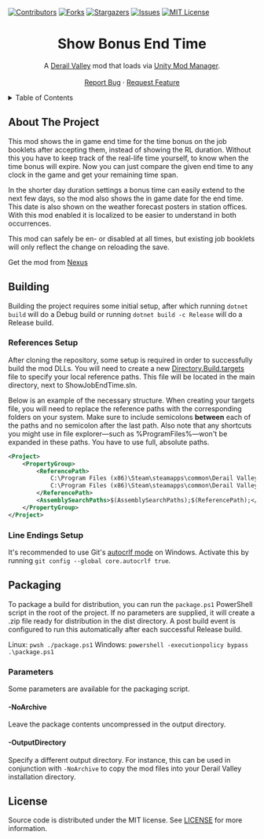 [![Contributors][contributors-shield]][contributors-url]
[![Forks][forks-shield]][forks-url]
[![Stargazers][stars-shield]][stars-url]
[![Issues][issues-shield]][issues-url]
[![MIT License][license-shield]][license-url]




<!-- PROJECT TITLE -->
<div align="center">
	<h1>Show Bonus End Time</h1>
	<p>
		A <a href="http://www.derailvalley.com/">Derail Valley</a> mod that loads via <a href="https://www.nexusmods.com/site/mods/21">Unity Mod Manager</a>.
		<br />
		<br />
		<a href="https://github.com/heizpilz/dv-show-job-end-time/issues">Report Bug</a>
		·
		<a href="https://github.com/heizpilz/dv-show-job-end-time/issues">Request Feature</a>
	</p>
</div>




<!-- TABLE OF CONTENTS -->
<details>
	<summary>Table of Contents</summary>
	<ol>
		<li><a href="#about-the-project">About The Project</a></li>
		<li><a href="#building">Building</a></li>
		<li><a href="#packaging">Packaging</a></li>
		<li><a href="#license">License</a></li>
	</ol>
</details>




<!-- ABOUT THE PROJECT -->

## About The Project

This mod shows the in game end time for the time bonus on the job booklets after accepting them, instead of showing the RL duration.
Without this you have to keep track of the real-life time yourself, to know when the time bonus will expire. Now you can just compare the given end time to any clock in the game and get your remaining time span.

In the shorter day duration settings a bonus time can easily extend to the next few days, so the mod also shows the in game date for the end time. This date is also shown on the weather forecast posters in station offices. With this mod enabled it is localized to be easier to understand in both occurrences.

This mod can safely be en- or disabled at all times, but existing job booklets will only reflect the change on reloading the save.

Get the mod from <a href="https://www.nexusmods.com/derailvalley/mods/783">Nexus</a>




<!-- BUILDING -->

## Building

Building the project requires some initial setup, after which running `dotnet build` will do a Debug build or running `dotnet build -c Release` will do a Release build.

### References Setup

After cloning the repository, some setup is required in order to successfully build the mod DLLs. You will need to create a new [Directory.Build.targets][references-url] file to specify your local reference paths. This file will be located in the main directory, next to ShowJobEndTime.sln.

Below is an example of the necessary structure. When creating your targets file, you will need to replace the reference paths with the corresponding folders on your system. Make sure to include semicolons **between** each of the paths and no semicolon after the last path. Also note that any shortcuts you might use in file explorer—such as %ProgramFiles%—won't be expanded in these paths. You have to use full, absolute paths.
```xml
<Project>
	<PropertyGroup>
		<ReferencePath>
			C:\Program Files (x86)\Steam\steamapps\common\Derail Valley\DerailValley_Data\Managed\;
			C:\Program Files (x86)\Steam\steamapps\common\Derail Valley\DerailValley_Data\Managed\UnityModManager\
		</ReferencePath>
		<AssemblySearchPaths>$(AssemblySearchPaths);$(ReferencePath);</AssemblySearchPaths>
	</PropertyGroup>
</Project>
```

### Line Endings Setup

It's recommended to use Git's [autocrlf mode][autocrlf-url] on Windows. Activate this by running `git config --global core.autocrlf true`.




<!-- PACKAGING -->

## Packaging

To package a build for distribution, you can run the `package.ps1` PowerShell script in the root of the project. If no parameters are supplied, it will create a .zip file ready for distribution in the dist directory. A post build event is configured to run this automatically after each successful Release build.

Linux: `pwsh ./package.ps1`
Windows: `powershell -executionpolicy bypass .\package.ps1`


### Parameters

Some parameters are available for the packaging script.

#### -NoArchive

Leave the package contents uncompressed in the output directory.

#### -OutputDirectory

Specify a different output directory.
For instance, this can be used in conjunction with `-NoArchive` to copy the mod files into your Derail Valley installation directory.




<!-- LICENSE -->

## License

Source code is distributed under the MIT license.
See [LICENSE][license-url] for more information.




<!-- MARKDOWN LINKS & IMAGES -->
<!-- https://www.markdownguide.org/basic-syntax/#reference-style-links -->

[contributors-shield]: https://img.shields.io/github/contributors/heizpilz/dv-show-job-end-time.svg?style=for-the-badge
[contributors-url]: https://github.com/heizpilz/dv-show-job-end-time/graphs/contributors
[forks-shield]: https://img.shields.io/github/forks/heizpilz/dv-show-job-end-time.svg?style=for-the-badge
[forks-url]: https://github.com/heizpilz/dv-show-job-end-time/network/members
[stars-shield]: https://img.shields.io/github/stars/heizpilz/dv-show-job-end-time.svg?style=for-the-badge
[stars-url]: https://github.com/heizpilz/dv-show-job-end-time/stargazers
[issues-shield]: https://img.shields.io/github/issues/heizpilz/dv-show-job-end-time.svg?style=for-the-badge
[issues-url]: https://github.com/heizpilz/dv-show-job-end-time/issues
[license-shield]: https://img.shields.io/github/license/heizpilz/dv-show-job-end-time.svg?style=for-the-badge
[license-url]: https://github.com/heizpilz/dv-show-job-end-time/blob/main/LICENSE
[references-url]: https://learn.microsoft.com/en-us/visualstudio/msbuild/customize-your-build?view=vs-2022
[autocrlf-url]: https://www.git-scm.com/book/en/v2/Customizing-Git-Git-Configuration#_formatting_and_whitespace
